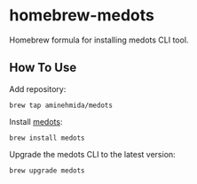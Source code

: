# homebrew-medots

Homebrew formula for installing medots CLI tool.

## How To Use

Add repository:

```
brew tap aminehmida/medots
```

Install [medots](https://github.com/aminehmida/medots):

```
brew install medots
```

Upgrade the medots CLI to the latest version:

```
brew upgrade medots
```
